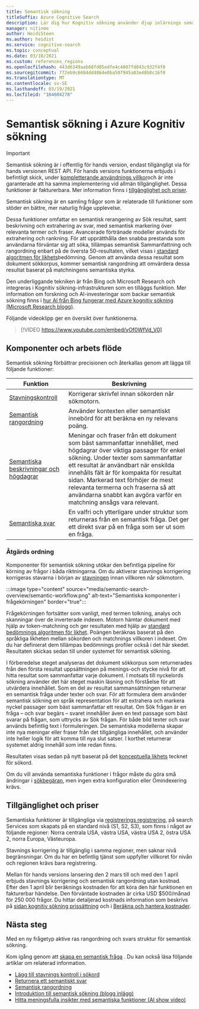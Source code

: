 ```yaml
---
title: Semantisk sökning
titleSuffix: Azure Cognitive Search
description: Lär dig hur Kognitiv sökning använder djup inlärnings semantiska Sök modeller från Bing för att göra Sök resultaten mer intuitiva.
manager: nitinme
author: HeidiSteen
ms.author: heidist
ms.service: cognitive-search
ms.topic: conceptual
ms.date: 03/18/2021
ms.custom: references_regions
ms.openlocfilehash: 443d6349aab68fd05edfe4c4007fd043c932f4f0
ms.sourcegitcommit: 772eb9c6684dd4864e0ba507945a83e48b8c16f0
ms.translationtype: MT
ms.contentlocale: sv-SE
ms.lasthandoff: 03/19/2021
ms.locfileid: "104604278"
---
```

# <a name="semantic-search-in-azure-cognitive-search"></a>Semantisk sökning i Azure Kognitiv sökning

> [!IMPORTANT]
> Semantisk sökning är i offentlig för hands version, endast tillgängligt via för hands versionen REST API. För hands versions funktionerna erbjuds i befintligt skick, under [kompletterande användnings villkor](https://azure.microsoft.com/support/legal/preview-supplemental-terms/)och är inte garanterade att ha samma implementering vid allmän tillgänglighet. Dessa funktioner är fakturerbara. Mer information finns i [tillgänglighet och priser](semantic-search-overview.md#availability-and-pricing).

Semantisk sökning är en samling frågor som är relaterade till funktioner som stöder en bättre, mer naturlig fråge upplevelse. 

Dessa funktioner omfattar en semantisk rerangering av Sök resultat, samt beskrivning och extrahering av svar, med semantisk markering över relevanta termer och fraser. Avancerade förtränade modeller används för extrahering och rankning. För att upprätthålla den snabba prestanda som användarna förväntar sig att söka, tillämpas semantisk Sammanfattning och rangordning enbart på de översta 50-resultaten, vilket visas i [standard algoritmen för likhets](index-similarity-and-scoring.md#similarity-ranking-algorithms)bedömning. Genom att använda dessa resultat som dokument sökkorpus, kommer semantisk rangordning att omvärdera dessa resultat baserat på matchningens semantiska styrka.

Den underliggande tekniken är från Bing och Microsoft Research och integreras i Kognitiv sökning-infrastrukturen som en tilläggs funktion. Mer information om forskning och AI-investeringar som backar semantisk sökning finns i [hur AI från Bing fungerar med Azure kognitiv sökning (Microsoft Research blogg)](https://www.microsoft.com/research/blog/the-science-behind-semantic-search-how-ai-from-bing-is-powering-azure-cognitive-search/).

Följande videoklipp ger en översikt över funktionerna.

> [!VIDEO https://www.youtube.com/embed/yOf0WfVd_V0]

## <a name="components-and-workflow"></a>Komponenter och arbets flöde

Semantisk sökning förbättrar precisionen och återkallas genom att lägga till följande funktioner:

| Funktion | Beskrivning |
|---------|-------------|
| [Stavningskontroll](speller-how-to-add.md) | Korrigerar skrivfel innan sökorden når sökmotorn. |
| [Semantisk rangordning](semantic-ranking.md) | Använder kontexten eller semantiskt innebörd för att beräkna en ny relevans poäng. |
| [Semantiska beskrivningar och högdagrar](semantic-how-to-query-request.md) | Meningar och fraser från ett dokument som bäst sammanfattar innehållet, med högdagrar över viktiga passager för enkel sökning. Under texter som sammanfattar ett resultat är användbart när enskilda innehålls fält är för kompakta för resultat sidan. Markerad text förhöjer de mest relevanta termerna och fraserna så att användarna snabbt kan avgöra varför en matchning ansågs vara relevant. |
| [Semantiska svar](semantic-answers.md) | En valfri och ytterligare under struktur som returneras från en semantisk fråga. Det ger ett direkt svar på en fråga som ser ut som en fråga. |

### <a name="order-of-operations"></a>Åtgärds ordning

Komponenter för semantisk sökning utökar den befintliga pipeline för körning av frågor i båda riktningarna. Om du aktiverar stavnings korrigering korrigeras stavarna i början av [stavningen](speller-how-to-add.md) innan villkoren når sökmotorn.

:::image type="content" source="media/semantic-search-overview/semantic-workflow.png" alt-text="Semantiska komponenter i frågekörningen" border="true":::

Frågekörningen fortsätter som vanligt, med termen tolkning, analys och skanningar över de inverterade indexen. Motorn hämtar dokument med hjälp av token-matchning och ger resultaten med hjälp av [standard bedömnings algoritmen för likhet](index-similarity-and-scoring.md#similarity-ranking-algorithms). Poängen beräknas baserat på den språkliga likheten mellan sökorden och matchnings villkoren i indexet. Om du har definierat dem tillämpas bedömnings profiler också i det här skedet. Resultaten skickas sedan till under systemet för semantisk sökning.

I förberedelse steget analyseras det dokument sökkorpus som returnerades från den första resultat uppsättningen på menings-och stycke nivå för att hitta resultat som sammanfattar varje dokument. I motsats till nyckelords sökning använder det här steget maskin läsning och förståelse för att utvärdera innehållet. Som en del av resultat sammansättningen returnerar en semantisk fråga under texter och svar. För att formulera dem använder semantisk sökning en språk representation för att extrahera och markera nyckel passager som bäst sammanfattar ett resultat. Om Sök frågan är en fråga – och svar begärs – svaret innehåller även en text passage som bäst svarar på frågan, som uttrycks av Sök frågan. För både bild texter och svar används befintlig text i formuleringen. De semantiska modellerna skapar inte nya meningar eller fraser från det tillgängliga innehållet, och använder inte heller logik för att komma till nya slut satser. I korthet returnerar systemet aldrig innehåll som inte redan finns.

Resultaten visas sedan på nytt baserat på det [konceptuella likhets](semantic-ranking.md) tecknet för sökord.

Om du vill använda semantiska funktioner i frågor måste du göra små ändringar i [sökbegäran](semantic-how-to-query-request.md), men ingen extra konfiguration eller Omindexering krävs.

## <a name="availability-and-pricing"></a>Tillgänglighet och priser

Semantiska funktioner är tillgängliga via [registrerings registrering](https://aka.ms/SemanticSearchPreviewSignup), på search Services som skapats på en standard nivå (S1, S2, S3), som finns i något av följande regioner: Norra centrala USA, västra USA, västra USA 2, östra USA 2, norra Europa, Västeuropa. 

Stavnings korrigering är tillgänglig i samma regioner, men saknar nivå begränsningar. Om du har en befintlig tjänst som uppfyller villkoret för nivån och regionen krävs bara registrering.

Mellan för hands versions lansering den 2 mars till och med den 1 april erbjuds stavnings korrigering och semantisk rangordning utan kostnad. Efter den 1 april blir beräknings kostnaden för att köra den här funktionen en fakturerbar händelse. Den förväntade kostnaden är cirka USD $500/månad för 250 000 frågor. Du hittar detaljerad kostnads information som beskrivs på [sidan kognitiv sökning prissättning](https://azure.microsoft.com/pricing/details/search/) och i [Beräkna och hantera kostnader](search-sku-manage-costs.md).

## <a name="next-steps"></a>Nästa steg

Med en ny frågetyp aktive ras rangordning och svars struktur för semantisk sökning.

Kom igång genom att [skapa en semantisk fråga](semantic-how-to-query-request.md) . Du kan också läsa följande artiklar om relaterad information.

+ [Lägg till stavnings kontroll i sökord](speller-how-to-add.md)
+ [Returnera ett semantiskt svar](semantic-answers.md)
+ [Semantisk rangordning](semantic-ranking.md)
+ [Introduktion till semantisk sökning (blogg inlägg)](https://techcommunity.microsoft.com/t5/azure-ai/introducing-semantic-search-bringing-more-meaningful-results-to/ba-p/2175636)
+ [Hitta meningsfulla insikter med semantiska funktioner (AI show video)](https://channel9.msdn.com/Shows/AI-Show/Find-meaningful-insights-using-semantic-capabilities-in-Azure-Cognitive-Search)